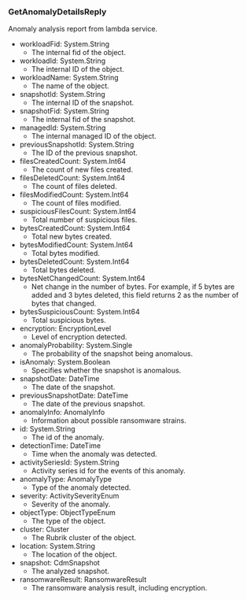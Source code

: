 ### GetAnomalyDetailsReply
Anomaly analysis report from lambda service.

- workloadFid: System.String
  - The internal fid of the object.
- workloadId: System.String
  - The internal ID of the object.
- workloadName: System.String
  - The name of the object.
- snapshotId: System.String
  - The internal ID of the snapshot.
- snapshotFid: System.String
  - The internal fid of the snapshot.
- managedId: System.String
  - The internal managed ID of the object.
- previousSnapshotId: System.String
  - The ID of the previous snapshot.
- filesCreatedCount: System.Int64
  - The count of new files created.
- filesDeletedCount: System.Int64
  - The count of files deleted.
- filesModifiedCount: System.Int64
  - The count of files modified.
- suspiciousFilesCount: System.Int64
  - Total number of suspicious files.
- bytesCreatedCount: System.Int64
  - Total new bytes created.
- bytesModifiedCount: System.Int64
  - Total bytes modified.
- bytesDeletedCount: System.Int64
  - Total bytes deleted.
- bytesNetChangedCount: System.Int64
  - Net change in the number of bytes. For example, if 5 bytes are added and 3 bytes deleted, this field returns 2 as the number of bytes that changed.
- bytesSuspiciousCount: System.Int64
  - Total suspicious bytes.
- encryption: EncryptionLevel
  - Level of encryption detected.
- anomalyProbability: System.Single
  - The probability of the snapshot being anomalous.
- isAnomaly: System.Boolean
  - Specifies whether the snapshot is anomalous.
- snapshotDate: DateTime
  - The date of the snapshot.
- previousSnapshotDate: DateTime
  - The date of the previous snapshot.
- anomalyInfo: AnomalyInfo
  - Information about possible ransomware strains.
- id: System.String
  - The id of the anomaly.
- detectionTime: DateTime
  - Time when the anomaly was detected.
- activitySeriesId: System.String
  - Activity series id for the events of this anomaly.
- anomalyType: AnomalyType
  - Type of the anomaly detected.
- severity: ActivitySeverityEnum
  - Severity of the anomaly.
- objectType: ObjectTypeEnum
  - The type of the object.
- cluster: Cluster
  - The Rubrik cluster of the object.
- location: System.String
  - The location of the object.
- snapshot: CdmSnapshot
  - The analyzed snapshot.
- ransomwareResult: RansomwareResult
  - The ransomware analysis result, including encryption.

